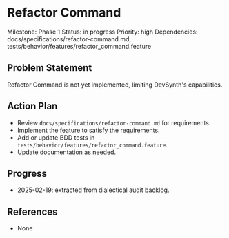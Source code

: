 # Refactor Command
Milestone: Phase 1
Status: in progress
Priority: high
Dependencies: docs/specifications/refactor-command.md, tests/behavior/features/refactor_command.feature

## Problem Statement
Refactor Command is not yet implemented, limiting DevSynth's capabilities.


## Action Plan
- Review `docs/specifications/refactor-command.md` for requirements.
- Implement the feature to satisfy the requirements.
- Add or update BDD tests in `tests/behavior/features/refactor_command.feature`.
- Update documentation as needed.

## Progress
- 2025-02-19: extracted from dialectical audit backlog.

## References
- None
